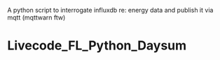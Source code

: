 A python script to interrogate influxdb re: energy data and publish it via mqtt (mqttwarn ftw)
# Livecode_FL_Python_Daysum

